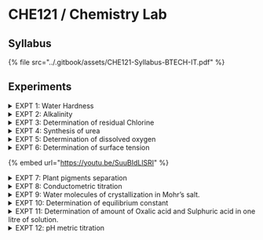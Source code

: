 # CHE121 / Chemistry Lab

## Syllabus

{% file src="../.gitbook/assets/CHE121-Syllabus-BTECH-IT.pdf" %}

## Experiments

<details>

<summary>EXPT 1: Water Hardness</summary>

\[⤓] [(PDF) Water Hardness](https://www.mlsu.ac.in/econtents/2193_expriment%206.pdf)

</details>

<details>

<summary>EXPT 2:  Alkalinity</summary>

\[⤓] [(PDF) Alkalinity](https://www.scribd.com/document/476369832/determination-of-alkalinity-docx)

</details>

<details>

<summary>EXPT 3: Determination of residual Chlorine</summary>

\[⤓] [(PDF) Total Residual Chlorine](https://file.notion.so/f/f/a55e0ddd-0663-44e4-aa54-2e6bc5b00199/7b9fddef-91d9-4979-9a20-f5d6842d93ab/total-residual-chlorine.pdf?table=block\&id=17c52f7c-de88-8076-a707-ffcd1cf0a308\&spaceId=a55e0ddd-0663-44e4-aa54-2e6bc5b00199\&expirationTimestamp=1736964000000\&signature=UkFZ-YY4dkbDWX0mBIc8W4c_5RkB851xDMOVTOra1T8\&downloadName=total-residual-chlorine.pdf)

</details>

<details>

<summary>EXPT 4: Synthesis of urea</summary>

\[⤓] [(PDF) Urea Formaldehyde Resin](https://file.notion.so/f/f/a55e0ddd-0663-44e4-aa54-2e6bc5b00199/487f25b6-9592-4358-9ace-e7f5c14878fc/urea-formaldehyde.pdf?table=block\&id=17c52f7c-de88-80da-adb1-fe8a69d30905\&spaceId=a55e0ddd-0663-44e4-aa54-2e6bc5b00199\&expirationTimestamp=1736964000000\&signature=QfyXmlmdbmf03sMYj0oazb9cCTLcCRFNJVyPKPrSvTE\&downloadName=urea-formaldehyde.pdf)

</details>

<details>

<summary>EXPT 5: Determination of dissolved oxygen</summary>

\[⤓] [(PDF) Dissolved O2](https://file.notion.so/f/f/a55e0ddd-0663-44e4-aa54-2e6bc5b00199/47ed5669-1562-476e-a57d-22b0b5d70d69/dissolveed-02.pdf?table=block\&id=17c52f7c-de88-80fe-baa3-fd12266dfb37\&spaceId=a55e0ddd-0663-44e4-aa54-2e6bc5b00199\&expirationTimestamp=1736964000000\&signature=3Q-b0LsHz-_tlovtB5PYf2CbhDRuTj0SVEToxf2TBRM\&downloadName=dissolveed-02.pdf)

</details>

<details>

<summary>EXPT 6: Determination of surface tension</summary>

\[⤓] [(PDF) Surface Tension](https://file.notion.so/f/f/a55e0ddd-0663-44e4-aa54-2e6bc5b00199/f01e3b13-2134-4447-86fb-b99c5e286921/surface-tension.pdf?table=block\&id=17c52f7c-de88-8061-9006-e619ea45ce55\&spaceId=a55e0ddd-0663-44e4-aa54-2e6bc5b00199\&expirationTimestamp=1736964000000\&signature=KV-idx3H3ftSwQd22tWQPobY7mrf1o7W3SrmpVboxQI\&downloadName=surface-tension.pdf)

</details>

{% embed url="https://youtu.be/SuuBIdLlSRI" %}

<details>

<summary>EXPT 7: Plant pigments separation</summary>

\[⤓] [(PDF) Plant Pigment Separation by Chromatography](https://file.notion.so/f/f/a55e0ddd-0663-44e4-aa54-2e6bc5b00199/480d18ea-35e8-476b-8a86-887c3170638e/paper-chromatography.pdf?table=block\&id=17c52f7c-de88-803d-9a88-daef411a3303\&spaceId=a55e0ddd-0663-44e4-aa54-2e6bc5b00199\&expirationTimestamp=1736964000000\&signature=a6Ykya5uRRsABwTC-M5TXKAj8dPxEL6fTVa3mlWhQP4\&downloadName=paper-chromatography.pdf)

</details>

<details>

<summary>EXPT 8: Conductometric titration</summary>

\[⤓] [(PDF) Determining HCL Strength Conductometrically](https://file.notion.so/f/f/a55e0ddd-0663-44e4-aa54-2e6bc5b00199/a2a8cb16-5498-480b-b3a0-8a574de9f57e/hcl-strength_\(1\).pdf?table=block\&id=17c52f7c-de88-80f2-a691-d2fc23a407ee\&spaceId=a55e0ddd-0663-44e4-aa54-2e6bc5b00199\&expirationTimestamp=1736964000000\&signature=9OqWnAm-GDfagzUj9x85KypkBENL6g2ffjpghlBE_lI\&downloadName=hcl-strength+%281%29.pdf)

</details>

<details>

<summary>EXPT 9: Water molecules of crystallization in Mohr’s salt.</summary>

\[⤓] [(PDF) Water molecules of crystallization in Mohr’s salt](https://file.notion.so/f/f/a55e0ddd-0663-44e4-aa54-2e6bc5b00199/d39df145-c275-41ff-8052-61ee6909f6de/water-molecules.pdf?table=block\&id=17c52f7c-de88-807d-b883-e84bba714ed1\&spaceId=a55e0ddd-0663-44e4-aa54-2e6bc5b00199\&expirationTimestamp=1736964000000\&signature=3ntjnxvKoXh5j9LthbG_-vAhq370iXL2OOBMLvdXKvo\&downloadName=water-molecules.pdf)

</details>

<details>

<summary>EXPT 10: Determination of equilibrium constant</summary>

\[⤓] [(PDF) Application of distribution law in the determination of equilibrium constant.](https://bpchalihacollege.org.in/online/attendence/classnotes/files/1627563159.pdf)

</details>

<details>

<summary>EXPT 11: Determination of amount of Oxalic acid and Sulphuric acid in one litre of solution.</summary>

\[⤓] [\[PDF\] - Oxalic & Sulphuric Acid](https://file.notion.so/f/f/a55e0ddd-0663-44e4-aa54-2e6bc5b00199/c3b5c248-b2d8-44f6-a105-66af4dde1a81/Expt_4_CHEM.pdf?table=block\&id=8cd80807-bb68-4d79-b088-fa0218abc9d0\&spaceId=a55e0ddd-0663-44e4-aa54-2e6bc5b00199\&expirationTimestamp=1736956800000\&signature=2B-NDegj64McrTBrEG_VBL9B8fIS9jm_H9tt9LqWOL0\&downloadName=Expt+3+CHEM.pdf)

</details>

<details>

<summary>EXPT 12: pH metric titration</summary>

\[⤓] [(PDF) pH metric titration](https://www.scribd.com/document/250925607/Exp-6-PH-Metric-Titration)

</details>
